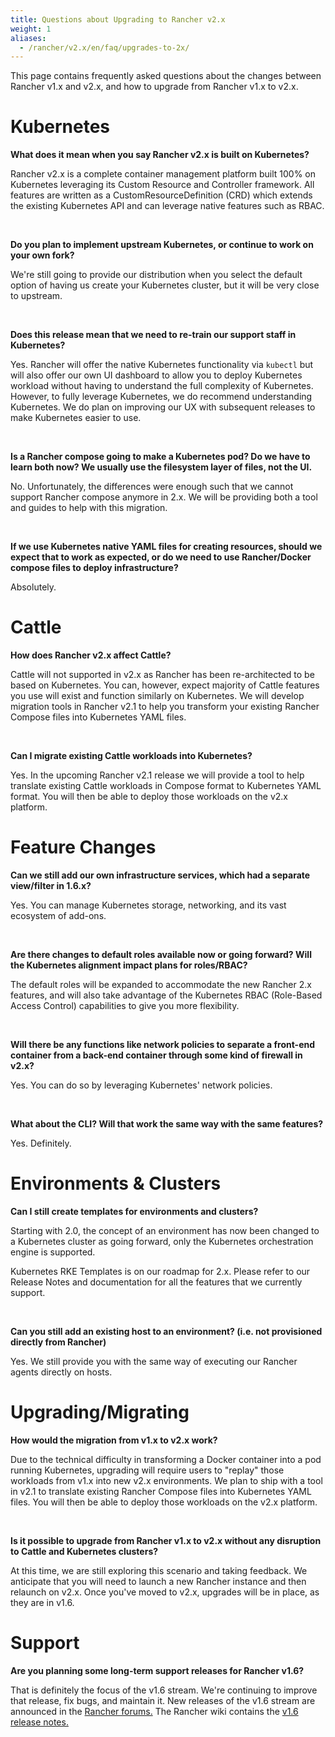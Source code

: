 ```yaml
---
title: Questions about Upgrading to Rancher v2.x
weight: 1
aliases:
  - /rancher/v2.x/en/faq/upgrades-to-2x/
---
```


This page contains frequently asked questions about the changes between Rancher v1.x and v2.x, and how to upgrade from Rancher v1.x to v2.x.

# Kubernetes

**What does it mean when you say Rancher v2.x is built on Kubernetes?**

Rancher v2.x is a complete container management platform built 100% on Kubernetes leveraging its Custom Resource and Controller framework.  All features are written as a CustomResourceDefinition (CRD) which extends the existing Kubernetes API and can leverage native features such as RBAC.

<br/>

**Do you plan to implement upstream Kubernetes, or continue to work on your own fork?**

We're still going to provide our distribution when you select the default option of having us create your Kubernetes cluster, but it will be very close to upstream.

<br/>

**Does this release mean that we need to re-train our support staff in Kubernetes?**

Yes.  Rancher will offer the native Kubernetes functionality via `kubectl` but will also offer our own UI dashboard to allow you to deploy Kubernetes workload without having to understand the full complexity of Kubernetes.  However, to fully leverage Kubernetes, we do recommend understanding Kubernetes.  We do plan on improving our UX with subsequent releases to make Kubernetes easier to use.

<br/>

**Is a Rancher compose going to make a Kubernetes pod? Do we have to learn both now? We usually use the filesystem layer of files, not the UI.**

No.  Unfortunately, the differences were enough such that we cannot support Rancher compose anymore in 2.x.  We will be providing both a tool and guides to help with this migration.

<br/>

**If we use Kubernetes native YAML files for creating resources, should we expect that to work as expected, or do we need to use Rancher/Docker compose files to deploy infrastructure?**

Absolutely.

# Cattle

**How does Rancher v2.x affect Cattle?**

Cattle will not supported in v2.x as Rancher has been re-architected to be based on Kubernetes. You can, however, expect majority of Cattle features you use will exist and function similarly on Kubernetes. We will develop migration tools in Rancher v2.1 to help you transform your existing Rancher Compose files into Kubernetes YAML files.

<br/>

**Can I migrate existing Cattle workloads into Kubernetes?**

Yes. In the upcoming Rancher v2.1 release we will provide a tool to help translate existing Cattle workloads in Compose format to Kubernetes YAML format.  You will then be able to deploy those workloads on the v2.x platform.

# Feature Changes

**Can we still add our own infrastructure services, which had a separate view/filter in 1.6.x?**

Yes. You can manage Kubernetes storage, networking, and its vast ecosystem of add-ons.

<br/>

**Are there changes to default roles available now or going forward? Will the Kubernetes alignment impact plans for roles/RBAC?**

The default roles will be expanded to accommodate the new Rancher 2.x features, and will also take advantage of the Kubernetes RBAC (Role-Based Access Control) capabilities to give you more flexibility.

<br/>

**Will there be any functions like network policies to separate a front-end container from a back-end container through some kind of firewall in v2.x?**

Yes. You can do so by leveraging Kubernetes' network policies.

<br/>

**What about the CLI? Will that work the same way with the same features?**

Yes. Definitely.

# Environments & Clusters

**Can I still create templates for environments and clusters?**

Starting with 2.0, the concept of an environment has now been changed to a Kubernetes cluster as going forward, only the Kubernetes orchestration engine is supported.

Kubernetes RKE Templates is on our roadmap for 2.x. Please refer to our Release Notes and documentation for all the features that we currently support.

<br/>

**Can you still add an existing host to an environment? (i.e. not provisioned directly from Rancher)**

Yes. We still provide you with the same way of executing our Rancher agents directly on hosts.

# Upgrading/Migrating

**How would the migration from v1.x to v2.x work?**

Due to the technical difficulty in transforming a Docker container into a pod running Kubernetes, upgrading will require users to "replay" those workloads from v1.x into new v2.x environments. We plan to ship with a tool in v2.1 to translate existing Rancher Compose files into Kubernetes YAML files.  You will then be able to deploy those workloads on the v2.x platform.

<br/>

**Is it possible to upgrade from Rancher v1.x to v2.x without any disruption to Cattle and Kubernetes clusters?**

At this time, we are still exploring this scenario and taking feedback. We anticipate that you will need to launch a new Rancher instance and then relaunch on v2.x. Once you've moved to v2.x, upgrades will be in place, as they are in v1.6.

# Support

**Are you planning some long-term support releases for Rancher v1.6?**

That is definitely the focus of the v1.6 stream. We're continuing to improve that release, fix bugs, and maintain it. New releases of the v1.6 stream are announced in the [Rancher forums.](https://forums.rancher.com/c/announcements) The Rancher wiki contains the [v1.6 release notes.](https://github.com/rancher/rancher/wiki/Rancher-1.6)